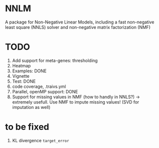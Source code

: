 # NNLM
A package for Non-Negative Linear Models, including a fast non-negative least square (NNLS) solver and non-negative matrix factorization (NMF)

# TODO
1. Add support for meta-genes: thresholding
2. Heatmap
3. Examples: DONE
4. Vignette
5. Test: DONE
6. code coverage, .traivs.yml
7. Parallel, openMP support: DONE
8. Support for missing values in NMF (how to handly in NNLS?) -> extremely usefull. Use NMF to impute missing values! (SVD for imputation as well)

# to be fixed
1. KL divergence `target_error`
